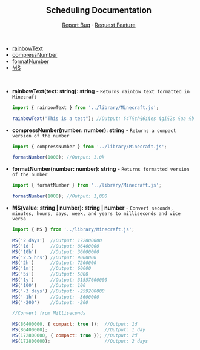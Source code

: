 <br />
<h2 align="center">Scheduling Documentation</h2>
<p align="center">
    <a href="https://github.com/notbeer/MCBE-GameTest-FrameWork/issues">Report Bug</a>
    ·
    <a href="https://github.com/notbeer/MCBE-GameTest-FrameWork/issues">Request Feature</a>
</p>
<br />
<ul>
    <li><a href="#rainbowText">rainbowText</a></li>
    <li><a href="#compressNumber">compressNumber</a></li>
    <li><a href="#formatNumber">formatNumber</a></li>
    <li><a href="#MS">MS</a></li>
</ul>

<br />
<div id="rainbowText">

- **rainbowText(text: string): string** - `Returns rainbow text formatted in Minecraft`
    ```javascript
    import { rainbowText } from '../library/Minecraft.js';
    
    rainbowText("This is a test"); //Output: §4T§ch§6i§es §gi§2s §aa §bt§3e§9s§5t
    ```
</div>

<div id="compressNumber">

- **compressNumber(number: number): string** - `Returns a compact version of the number`
    ```javascript
    import { compressNumber } from '../library/Minecraft.js';
    
    formatNumber(1000); //Output: 1.0k
    ```
</div>

<div id="formatNumber">

- **formatNumber(number: number): string** - `Returns formatted version of the number`
    ```javascript
    import { formatNumber } from '../library/Minecraft.js';
    
    formatNumber(1000); //Output: 1,000
    ```
</div>

<div id="MS">

- **MS(value: string | number): string | number** - `Convert seconds, minutes, hours, days, week, and years to milliseconds and vice versa`
    ```javascript
    import { MS } from '../library/Minecraft.js';
    
    MS('2 days')  //Output: 172800000
    MS('1d')      //Output: 86400000
    MS('10h')     //Output: 36000000
    MS('2.5 hrs') //Output: 9000000
    MS('2h')      //Output: 7200000
    MS('1m')      //Output: 60000
    MS('5s')      //Output: 5000
    MS('1y')      //Output: 31557600000
    MS('100')     //Output: 100
    MS('-3 days') //Output: -259200000
    MS('-1h')     //Output: -3600000
    MS('-200')    //Output: -200
    
    //Convert from Milliseconds
    
    MS(86400000, { compact: true });  //Output: 1d
    MS(86400000);                     //Output: 1 day
    MS(172800000, { compact: true }); //Output: 2d
    MS(172800000);                    //Output: 2 days
    ```
</div>